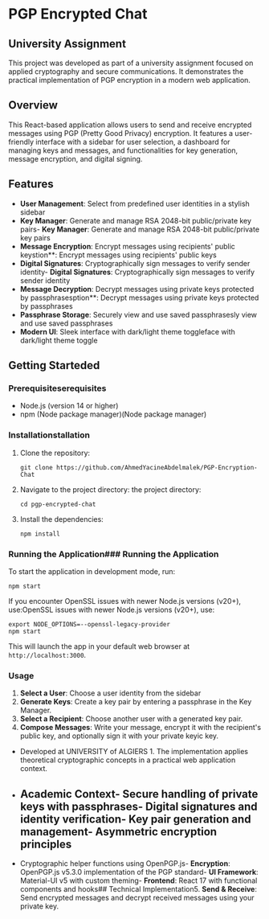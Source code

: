# PGP Encrypted Chat

## University  Assignment
This project was developed as part of a university assignment focused on applied cryptography and secure communications. It demonstrates the practical implementation of PGP encryption in a modern web application.

## Overview
This React-based application allows users to send and receive encrypted messages using PGP (Pretty Good Privacy) encryption. It features a user-friendly interface with a sidebar for user selection, a dashboard for managing keys and messages, and functionalities for key generation, message encryption, and digital signing. 

## Features
- **User Management**: Select from predefined user identities in a stylish sidebar
- **Key Manager**: Generate and manage RSA 2048-bit public/private key pairs- **Key Manager**: Generate and manage RSA 2048-bit public/private key pairs
- **Message Encryption**: Encrypt messages using recipients' public keystion**: Encrypt messages using recipients' public keys
- **Digital Signatures**: Cryptographically sign messages to verify sender identity- **Digital Signatures**: Cryptographically sign messages to verify sender identity
- **Message Decryption**: Decrypt messages using private keys protected by passphrasesption**: Decrypt messages using private keys protected by passphrases
- **Passphrase Storage**: Securely view and use saved passphrasesly view and use saved passphrases
- **Modern UI**: Sleek interface with dark/light theme toggleface with dark/light theme toggle

## Getting Starteded

### Prerequisiteserequisites
- Node.js (version 14 or higher)
- npm (Node package manager)(Node package manager)

### Installationstallation
1. Clone the repository:
   ```
   git clone https://github.com/AhmedYacineAbdelmalek/PGP-Encryption-Chat
   ```
2. Navigate to the project directory: the project directory:
   ```
   cd pgp-encrypted-chat   
   ```
3. Install the dependencies:
   ``````
   npm install
   ``````

### Running the Application### Running the Application
To start the application in development mode, run:
```
npm start
```

If you encounter OpenSSL issues with newer Node.js versions (v20+), use:OpenSSL issues with newer Node.js versions (v20+), use:
```
export NODE_OPTIONS=--openssl-legacy-provider
npm start
```

This will launch the app in your default web browser at `http://localhost:3000`.

### Usage
1. **Select a User**: Choose a user identity from the sidebar
2. **Generate Keys**: Create a key pair by entering a passphrase in the Key Manager.
3. **Select a Recipient**: Choose another user with a generated key pair.
4. **Compose Messages**: Write your message, encrypt it with the recipient's public key, and optionally sign it with your private keyic key.




- Developed at UNIVERSITY of ALGIERS 1. The implementation applies theoretical cryptographic concepts in a practical web application context.
- ## Academic Context- Secure handling of private keys with passphrases- Digital signatures and identity verification- Key pair generation and management- Asymmetric encryption principles
-  Cryptographic helper functions using OpenPGP.js- **Encryption**: OpenPGP.js v5.3.0 implementation of the PGP standard- **UI Framework**: Material-UI v5 with custom theming- **Frontend**: React 17 with functional components and hooks## Technical Implementation5. **Send & Receive**: Send encrypted messages and decrypt received messages using your private key. 

